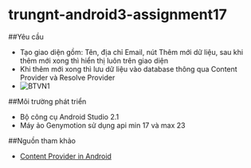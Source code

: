 # trungnt-android3-assignment17

##Yêu cầu
+ Tạo giao diện gồm: Tên, địa chỉ Email, nút Thêm mới dữ liệu, sau khi thêm mới xong thì hiển thị luôn trên giao diện
+ Khi thêm mới xong thì lưu dữ liệu vào database thông qua Content Provider và Resolve Provider
+ ![BTVN1](http://i477.photobucket.com/albums/rr132/trungepu/BTVN-Storage-ReadContactDatabase-ContentProvider_zpsej0amndj.jpg)

##Môi trường phát triển
+ Bộ công cụ Android Studio 2.1
+ Máy ảo Genymotion sử dụng api min 17 và max 23

##Nguồn tham khảo
+ [Content Provider in Android](http://www.tutorialspoint.com/android/android_content_providers.htm)
 

